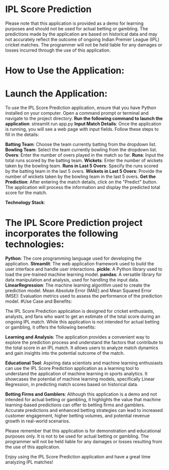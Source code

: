 # IPL Score Prediction
Please note that this application is provided as a demo for learning purposes and should not be used for actual betting or gambling. The predictions made by the application are based on historical data and may not accurately reflect the outcome of ongoing Indian Premier League (IPL) cricket matches. The programmer will not be held liable for any damages or losses incurred through the use of this application.

# How to Use the Application:

# Launch the Application: 
To use the IPL Score Prediction application, ensure that you have Python installed on your computer. Open a command prompt or terminal and navigate to the project directory. 
**Run the following command to launch the application**:
streamlit run app.py
**Input Match Details**: Once the application is running, you will see a web page with input fields. Follow these steps to fill in the details:

**Batting Team**: Choose the team currently batting from the dropdown list.
**Bowling Team**: Select the team currently bowling from the dropdown list.
**Overs**: Enter the number of overs played in the match so far.
**Runs**: Input the total runs scored by the batting team.
**Wickets**: Enter the number of wickets taken by the bowling team.
**Runs in Last 5 Overs**: Specify the runs scored by the batting team in the last 5 overs.
**Wickets in Last 5 Overs**: Provide the number of wickets taken by the bowling team in the last 5 overs.
**Get the Prediction**: After entering the match details, click on the "Predict" button. The application will process the information and display the predicted total score for the match.

**Technology Stack**:

# The IPL Score Prediction project incorporates the following technologies:

**Python**: The core programming language used for developing the application.
**Streamlit**: The web application framework used to build the user interface and handle user interactions.
**pickle**: A Python library used to load the pre-trained machine learning model.
**pandas**: A versatile library for data manipulation and analysis, used for handling the input data.
**LinearRegression**: The machine learning algorithm used to create the prediction model.
Mean Absolute Error (MAE) and Mean Squared Error (MSE): Evaluation metrics used to assess the performance of the prediction model.
#Use Case and Benefits:

The IPL Score Prediction application is designed for cricket enthusiasts, analysts, and fans who want to get an estimate of the total score during an ongoing IPL match. While this application is not intended for actual betting or gambling, it offers the following benefits:

**Learning and Analysis**: The application provides a convenient way to explore the prediction process and understand the factors that contribute to the total score in an IPL match. It allows users to analyze match dynamics and gain insights into the potential outcome of the match.

**Educational Tool**: Aspiring data scientists and machine learning enthusiasts can use the IPL Score Prediction application as a learning tool to understand the application of machine learning in sports analytics. It showcases the potential of machine learning models, specifically Linear Regression, in predicting match scores based on historical data.

**Betting Firms and Gamblers**: Although this application is a demo and not intended for actual betting or gambling, it highlights the value that machine learning-based predictions can offer to betting firms and gamblers. Accurate predictions and enhanced betting strategies can lead to increased customer engagement, higher betting volumes, and potential revenue growth in real-world scenarios.

Please remember that this application is for demonstration and educational purposes only. It is not to be used for actual betting or gambling. The programmer will not be held liable for any damages or losses resulting from the use of this application.

Enjoy using the IPL Score Prediction application and have a great time analyzing IPL matches!
